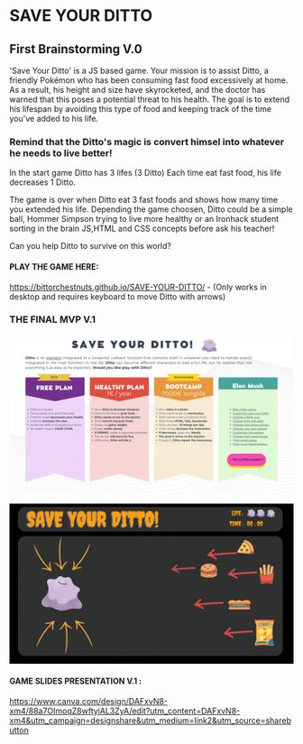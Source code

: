# SAVE YOUR DITTO


## First Brainstorming V.0

'Save Your Ditto' is a JS based game. 
Your mission is to assist Ditto, a friendly Pokémon who has been consuming fast food excessively at home. 
As a result, his height and size have skyrocketed, and the doctor has warned that this poses a potential threat to his health.
The goal is to extend his lifespan by avoiding this type of food and keeping track of the time you've added to his life.
### Remind that the Ditto's magic is convert himsel into whatever he needs to live better!

In the start game Ditto has 3 lifes (3 Ditto)
Each time eat fast food, his life decreases 1 Ditto.

The game is over when Ditto eat 3 fast foods and shows how many time you extended his life.
Depending the game choosen, Ditto could be a simple ball, Hommer Simpson trying to live more healthy or an Ironhack student sorting in the brain JS,HTML and CSS concepts before ask his teacher!

Can you help Ditto to survive on this world?

#### PLAY THE GAME HERE: 
https://bittorchestnuts.github.io/SAVE-YOUR-DITTO/  - (Only works in desktop and requires keyboard to move Ditto with arrows)


### THE FINAL MVP V.1

![INDEX PAGE](img/background.png)

![THIS IS THE BRIEF GAME DESCRIPTION](img/game-description.gif)


#### GAME SLIDES PRESENTATION V.1 : 

https://www.canva.com/design/DAFxvN8-xm4/88a7OImoqZ8wftyiAL3ZyA/edit?utm_content=DAFxvN8-xm4&utm_campaign=designshare&utm_medium=link2&utm_source=sharebutton



